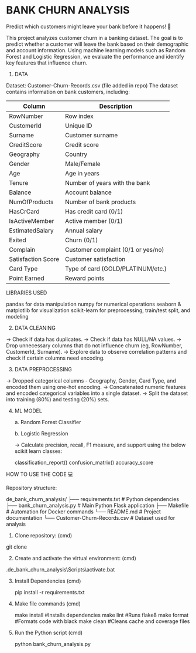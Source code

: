 # BANK CHURN ANALYSIS
Predict which customers might leave your bank before it happens! 🏃

This project analyzes customer churn in a banking dataset. The goal is to predict whether a customer will leave the bank based on their demographic and account information. Using machine learning models such as Random Forest and Logistic Regression, we evaluate the performance and identify key features that influence churn.

1. DATA
   
  Dataset: Customer-Churn-Records.csv (file added in repo)
  The dataset contains information on bank customers, including:

  | Column             | Description                        | 
  | ------------------ | ---------------------------------- | 
  | RowNumber          | Row index                          | 
  | CustomerId         | Unique ID                          | 
  | Surname            | Customer surname                   | 
  | CreditScore        | Credit score                       | 
  | Geography          | Country                            | 
  | Gender             | Male/Female                        | 
  | Age                | Age in years                       | 
  | Tenure             | Number of years with the bank      | 
  | Balance            | Account balance                    | 
  | NumOfProducts      | Number of bank products            | 
  | HasCrCard          | Has credit card (0/1)              | 
  | IsActiveMember     | Active member (0/1)                | 
  | EstimatedSalary    | Annual salary                      | 
  | Exited             | Churn (0/1)                        | 
  | Complain           | Customer complaint (0/1 or yes/no) | 
  | Satisfaction Score | Customer satisfaction              | 
  | Card Type          | Type of card (GOLD/PLATINUM/etc.)  | 
  | Point Earned       | Reward points                      | 

LIBRARIES USED

  pandas for data manipulation
  numpy for numerical operations
  seaborn & matplotlib for visualization
  scikit-learn for preprocessing, train/test split, and modeling

2. DATA CLEANING
   
  -> Check if data has duplicates.
  -> Check if data has NULL/NA values.
  -> Drop unnecessary columns that do not influence churn (eg, RowNumber, CustomerId, Surname).
  -> Explore data to observe correlation patterns and check if certain columns need encoding.
  
3. DATA PREPROCESSING
   
  -> Dropped categorical columns - Geography, Gender, Card Type, and encoded them using one-hot encoding.
  -> Concatenated numeric features and encoded categorical variables into a single dataset.
  -> Split the dataset into training (80%) and testing (20%) sets.

4. ML MODEL
   
   a. Random Forest Classifier
   
   b. Logistic Regression

   -> Calculate precision, recall, F1 measure, and support using the below scikit learn classes:
   
     classification_report()
     confusion_matrix()
     accuracy_score

   
HOW TO USE THE CODE 💻

Repository structure:

de_bank_churn_analysis/
├── requirements.txt            # Python dependencies
├── bank_churn_analysis.py      # Main Python Flask application
├── Makefile                    # Automation for Docker commands
└── README.md                   # Project documentation
└── Customer-Churn-Records.csv  # Dataset used for analysis

1. Clone repository: (cmd)
   
  git clone <url> 

2. Create and activate the virtual environment: (cmd)
   
  .de_bank_churn_analysis\Scripts\activate.bat

3. Install Dependencies (cmd)
   
   pip install -r requirements.txt
   
4. Make file commands (cmd)
   
   make install #Installs dependencies
   make lint #Runs flake8
   make format #Formats code with black
   make clean #Cleans cache and coverage files

5. Run the Python script (cmd)
   
   python bank_churn_analysis.py






